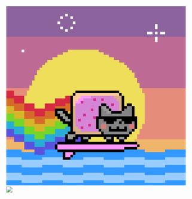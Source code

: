 <img src="https://github.com/mickey-pham/mickey-pham/blob/main/nyan%20surf.gif" width="480"/>
<div align="left">
	<a href="https://discord.com/users/993599033371279360"><img src="https://lanyard.kyrie25.dev/api/993599033371279360?imgStyle=circle" /></a>  

